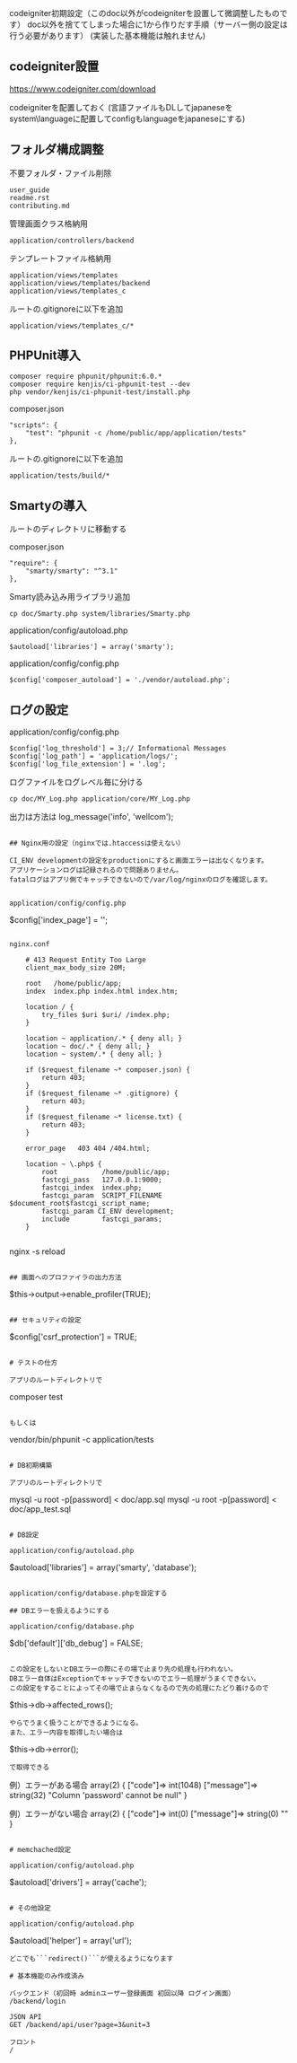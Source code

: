 codeigniter初期設定（このdoc以外がcodeigniterを設置して微調整したものです）
doc以外を捨ててしまった場合に1から作りだす手順（サーバー側の設定は行う必要があります）
(実装した基本機能は触れません)

## codeigniter設置

https://www.codeigniter.com/download

codeigniterを配置しておく
(言語ファイルもDLしてjapaneseをsystem\languageに配置してconfigもlanguageをjapaneseにする)

## フォルダ構成調整

不要フォルダ・ファイル削除
```
user_guide
readme.rst
contributing.md
```

管理画面クラス格納用
```
application/controllers/backend
```

テンプレートファイル格納用
```
application/views/templates
application/views/templates/backend
application/views/templates_c
```

ルートの.gitignoreに以下を追加
```
application/views/templates_c/*
```

## PHPUnit導入

```
composer require phpunit/phpunit:6.0.*
composer require kenjis/ci-phpunit-test --dev
php vendor/kenjis/ci-phpunit-test/install.php
```

composer.json

```
"scripts": {
    "test": "phpunit -c /home/public/app/application/tests"
},
```

ルートの.gitignoreに以下を追加
```
application/tests/build/*
```

## Smartyの導入

ルートのディレクトリに移動する

composer.json
```
"require": {
    "smarty/smarty": "^3.1"
},
```

Smarty読み込み用ライブラリ追加
```
cp doc/Smarty.php system/libraries/Smarty.php
```

application/config/autoload.php
```
$autoload['libraries'] = array('smarty');
```

application/config/config.php
```
$config['composer_autoload'] = './vendor/autoload.php';
```

## ログの設定

application/config/config.php
```
$config['log_threshold'] = 3;// Informational Messages
$config['log_path'] = 'application/logs/';
$config['log_file_extension'] = '.log';
```

ログファイルをログレベル毎に分ける
```
cp doc/MY_Log.php application/core/MY_Log.php
```

出力は方法は
log_message('info', 'wellcom');
```

## Nginx用の設定（nginxでは.htaccessは使えない）

CI_ENV developmentの設定をproductionにすると画面エラーは出なくなります。
アプリケーションログは記録されるので問題ありません。
fatalログはアプリ側でキャッチできないので/var/log/nginxのログを確認します。


application/config/config.php
```
$config['index_page'] = '';
```

nginx.conf
```
        # 413 Request Entity Too Large
        client_max_body_size 20M;

        root   /home/public/app;
        index  index.php index.html index.htm;

        location / {
            try_files $uri $uri/ /index.php;
        }

        location ~ application/.* { deny all; }
        location ~ doc/.* { deny all; }
        location ~ system/.* { deny all; }

        if ($request_filename ~* composer.json) {
            return 403;
        }
        if ($request_filename ~* .gitignore) {
            return 403;
        }
        if ($request_filename ~* license.txt) {
            return 403;
        }

        error_page   403 404 /404.html;

        location ~ \.php$ {
            root           /home/public/app;
            fastcgi_pass   127.0.0.1:9000;
            fastcgi_index  index.php;
            fastcgi_param  SCRIPT_FILENAME  $document_root$fastcgi_script_name;
            fastcgi_param CI_ENV development;
            include        fastcgi_params;
        }
```

```
nginx -s reload
```

## 画面へのプロファイラの出力方法

```
$this->output->enable_profiler(TRUE);
```

## セキュリティの設定

```
$config['csrf_protection'] = TRUE;
```

# テストの仕方

アプリのルートディレクトリで

```
composer test
```

もしくは

```
vendor/bin/phpunit -c application/tests
```

# DB初期構築

アプリのルートディレクトリで

```
mysql -u root -p[password] < doc/app.sql
mysql -u root -p[password] < doc/app_test.sql
```

# DB設定

application/config/autoload.php
```
$autoload['libraries'] = array('smarty', 'database');
```

application/config/database.phpを設定する

## DBエラーを扱えるようにする

application/config/database.php
```
$db['default']['db_debug'] = FALSE;
```

この設定をしないとDBエラーの際にその場で止まり先の処理も行われない。
DBエラー自体はExceptionでキャッチできないのでエラー処理がうまくできない。
この設定をすることによってその場で止まらなくなるので先の処理にたどり着けるので
```
$this->db->affected_rows();
```
やらでうまく扱うことができるようになる。
また、エラー内容を取得したい場合は
```
$this->db->error();
```
で取得できる
```
例）エラーがある場合
array(2) {
  ["code"]=>
  int(1048)
  ["message"]=>
  string(32) "Column 'password' cannot be null"
}

例）エラーがない場合
array(2) {
  ["code"]=>
  int(0)
  ["message"]=>
  string(0) ""
}
```

# memchached設定

application/config/autoload.php
```
$autoload['drivers'] = array('cache');
```

# その他設定

application/config/autoload.php
```
$autoload['helper'] = array('url');
```
どこでも```redirect()```が使えるようになります

# 基本機能のみ作成済み

バックエンド（初回時 adminユーザー登録画面 初回以降 ログイン画面）
/backend/login

JSON API
GET /backend/api/user?page=3&unit=3

フロント
/

